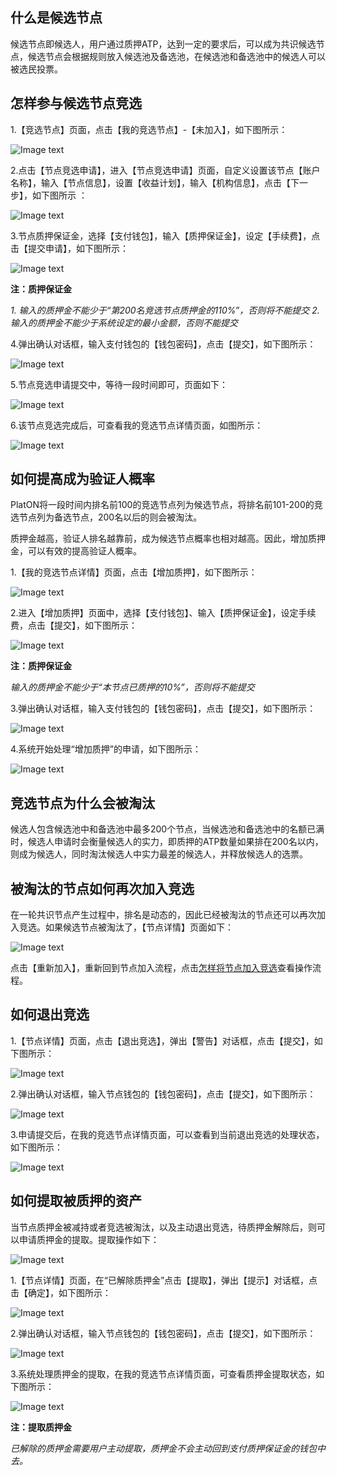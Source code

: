 ## <a name="what_is_CN"></a>什么是候选节点
候选节点即候选人，用户通过质押ATP，达到一定的要求后，可以成为共识候选节点，候选节点会根据规则放入候选池及备选池，在候选池和备选池中的候选人可以被选民投票。


## <a name="how_to_be_VN"></a>怎样参与候选节点竞选

1.【竞选节点】页面，点击【我的竞选节点】-【未加入】，如下图所示：

![Image text](./platon-samurai/image/My_node_apply-cn.png)

2.点击【节点竞选申请】，进入【节点竞选申请】页面，自定义设置该节点【账户名称】，输入【节点信息】，设置【收益计划】，输入【机构信息】，点击【下一步】，如下图所示 ：

![Image text](./platon-samurai/image/Node_apply_info-cn.png)

3.节点质押保证金，选择【支付钱包】，输入【质押保证金】，设定【手续费】，点击【提交申请】，如下图所示：

![Image text](./platon-samurai/image/Node_apply_stake-cn.png)


**注：质押保证金**

*1. 输入的质押金不能少于“第200名竞选节点质押金的110%”，否则将不能提交*
*2. 输入的质押金不能少于系统设定的最小金额，否则不能提交*

4.弹出确认对话框，输入支付钱包的【钱包密码】，点击【提交】，如下图所示：

![Image text](./platon-samurai/image/Execute_contract_node-cn.png)

5.节点竞选申请提交中，等待一段时间即可，页面如下：

![Image text](./platon-samurai/image/Node_apply_pending-cn.png)

6.该节点竞选完成后，可查看我的竞选节点详情页面，如图所示：

![Image text](./platon-samurai/image/Node-details-cn.png)

## <a name="how_to_improve"></a>如何提高成为验证人概率

PlatON将一段时间内排名前100的竞选节点列为候选节点，将排名前101-200的竞选节点列为备选节点，200名以后的则会被淘汰。

质押金越高，验证人排名越靠前，成为候选节点概率也相对越高。因此，增加质押金，可以有效的提高验证人概率。

1.【我的竞选节点详情】页面，点击【增加质押】，如下图所示：

![Image text](./platon-samurai/image/Add_stakes-cn.png)

2.进入【增加质押】页面中，选择【支付钱包】、输入【质押保证金】，设定手续费，点击【提交】，如下图所示：

![Image text](./platon-samurai/image/Add_stakes_info-cn.png)

**注：质押保证金**

*输入的质押金不能少于“本节点已质押的10%”，否则将不能提交*

3.弹出确认对话框，输入支付钱包的【钱包密码】，点击【提交】，如下图所示：

![Image text](./platon-samurai/image/Add_stake_confirm-cn.png)

4.系统开始处理“增加质押”的申请，如下图所示：

![Image text](./platon-samurai/image/Add_stakes_pending-cn.png)

## <a name="why_be_eliminated"></a>竞选节点为什么会被淘汰

候选人包含候选池中和备选池中最多200个节点，当候选池和备选池中的名额已满时，候选人申请时会衡量候选人的实力，即质押的ATP数量如果排在200名以内，则成为候选人，同时淘汰候选人中实力最差的候选人，并释放候选人的选票。

## <a name="how_to_re-apply"></a>被淘汰的节点如何再次加入竞选

在一轮共识节点产生过程中，排名是动态的，因此已经被淘汰的节点还可以再次加入竞选。如果候选节点被淘汰了，【节点详情】页面如下：

![Image text](./platon-samurai/image/Node_re-apply-cn.png)

点击【重新加入】，重新回到节点加入流程，点击[怎样将节点加入竞选](_竞选节点#how_to_be_VN)查看操作流程。

## <a name="how_to_Withdraw"></a>如何退出竞选

1.【节点详情】页面，点击【退出竞选】，弹出【警告】对话框，点击【提交】，如下图所示：

![Image text](./platon-samurai/image/Node_withdraw-cn.png)

2.弹出确认对话框，输入节点钱包的【钱包密码】，点击【提交】，如下图所示：

![Image text](./platon-samurai/image/Node_stake_redeem_confirm-cn.png)

3.申请提交后，在我的竞选节点详情页面，可以查看到当前退出竞选的处理状态，如下图所示：

![Image text](./platon-samurai/image/Node_withdraw_pending-cn.png)

## <a name="how_to_redeem_stakers"></a>如何提取被质押的资产

当节点质押金被减持或者竞选被淘汰，以及主动退出竞选，待质押金解除后，则可以申请质押金的提取。提取操作如下：

![Image text](./platon-samurai/image/Node_stake_redeem-cn.png)

1.【节点详情】页面，在“已解除质押金”点击【提取】，弹出【提示】对话框，点击【确定】，如下图所示：

![Image text](./platon-samurai/image/Node_withdraw_prompt-cn.png)

2.弹出确认对话框，输入节点钱包的【钱包密码】，点击【提交】，如下图所示：

![Image text](./platon-samurai/image/Node_stake_redeem_confirm-cn.png)

3.系统处理质押金的提取，在我的竞选节点详情页面，可查看质押金提取状态，如下图所示：

![Image text](./platon-samurai/image/Node_stake_redeem_pending-cn.png)

**注：提取质押金**

*已解除的质押金需要用户主动提取，质押金不会主动回到支付质押保证金的钱包中去。*

